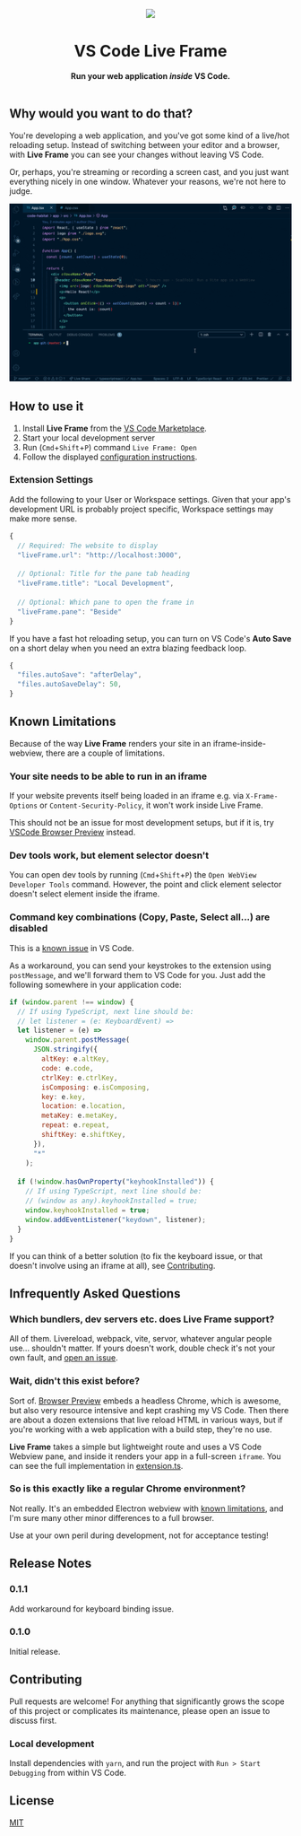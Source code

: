 <p align="center"><img src="https://github.com/jevakallio/vscode-live-frame/blob/master/docs/icon-400.png?raw=true" width=200></p>
<h1 align="center">VS Code Live Frame</h1>
<p align="center">
<strong>Run your web application <i>inside</i> VS Code.</strong>
<br><br>

## Why would you want to do that?

You're developing a web application, and you've got some kind of a live/hot reloading setup. Instead of switching between your editor and a browser, with **Live Frame** you can see your changes without leaving VS Code.

Or, perhaps, you're streaming or recording a screen cast, and you just want everything nicely in one window. Whatever your reasons, we're not here to judge.

![Demo](docs/demo.gif)

## How to use it

1. Install **Live Frame** from the [VS Code Marketplace](https://marketplace.visualstudio.com/items?itemName=jevakallio.vscode-live-frame).
2. Start your local development server
3. Run (`Cmd`+`Shift`+`P`) command `Live Frame: Open`
4. Follow the displayed [configuration instructions](#extension-settings).

### Extension Settings

Add the following to your User or Workspace settings. Given that your app's development URL is probably project specific, Workspace settings may make more sense.

```js
{
  // Required: The website to display
  "liveFrame.url": "http://localhost:3000",

  // Optional: Title for the pane tab heading
  "liveFrame.title": "Local Development",

  // Optional: Which pane to open the frame in
  "liveFrame.pane": "Beside"
}
```

If you have a fast hot reloading setup, you can turn on VS Code's **Auto Save** on a short delay when you need an extra blazing feedback loop.

```js
{
  "files.autoSave": "afterDelay",
  "files.autoSaveDelay": 50,
}
```

## Known Limitations

Because of the way **Live Frame** renders your site in an iframe-inside-webview, there are a couple of limitations.

### Your site needs to be able to run in an iframe

If your website prevents itself being loaded in an iframe e.g. via `X-Frame-Options` or `Content-Security-Policy`, it won't work inside Live Frame.

This should not be an issue for most development setups, but if it is, try [VSCode Browser Preview](https://marketplace.visualstudio.com/items?itemName=auchenberg.vscode-browser-preview) instead.

### Dev tools work, but element selector doesn't

You can open dev tools by running (`Cmd`+`Shift`+`P`) the `Open WebView Developer Tools` command. However, the point and click element selector doesn't select element inside the iframe.

### Command key combinations (Copy, Paste, Select all...) are disabled

This is a [known issue](https://github.com/microsoft/vscode/issues/65452) in VS Code.

As a workaround, you can send your keystrokes to the extension using `postMessage`, and we'll forward them to VS Code for you. Just add the following somewhere in your application code:

```js
if (window.parent !== window) {
  // If using TypeScript, next line should be:
  // let listener = (e: KeyboardEvent) =>
  let listener = (e) =>
    window.parent.postMessage(
      JSON.stringify({
        altKey: e.altKey,
        code: e.code,
        ctrlKey: e.ctrlKey,
        isComposing: e.isComposing,
        key: e.key,
        location: e.location,
        metaKey: e.metaKey,
        repeat: e.repeat,
        shiftKey: e.shiftKey,
      }),
      "*"
    );

  if (!window.hasOwnProperty("keyhookInstalled")) {
    // If using TypeScript, next line should be:
    // (window as any).keyhookInstalled = true;
    window.keyhookInstalled = true;
    window.addEventListener("keydown", listener);
  }
}
```

If you can think of a better solution (to fix the keyboard issue, or that doesn't involve using an iframe at all), see [Contributing](#contributing).

## Infrequently Asked Questions

### Which bundlers, dev servers etc. does Live Frame support?

All of them. Livereload, webpack, vite, servor, whatever angular people use... shouldn't matter. If yours doesn't work, double check it's not your own fault, and [open an issue](https://github.com/jevakallio/vscode-live-frame/issues/new).

### Wait, didn't this exist before?

Sort of. [Browser Preview](https://marketplace.visualstudio.com/items?itemName=auchenberg.vscode-browser-preview) embeds a headless Chrome, which is awesome, but also very resource intensive and kept crashing my VS Code. Then there are about a dozen extensions that live reload HTML in various ways, but if you're working with a web application with a build step, they're no use.

**Live Frame** takes a simple but lightweight route and uses a VS Code Webview pane, and inside it renders your app in a full-screen `iframe`. You can see the full implementation in [extension.ts](src/extension.ts).

### So is this exactly like a regular Chrome environment?

Not really. It's an embedded Electron webview with [known limitations](#known-limitations), and I'm sure many other minor differences to a full browser.

Use at your own peril during development, not for acceptance testing!

## Release Notes

### 0.1.1

Add workaround for keyboard binding issue.

### 0.1.0

Initial release.

## Contributing

Pull requests are welcome! For anything that significantly grows the scope of this project or complicates its maintenance, please open an issue to discuss first.

### Local development

Install dependencies with `yarn`, and run the project with `Run > Start Debugging` from within VS Code.

## License

[MIT](LICENSE)
